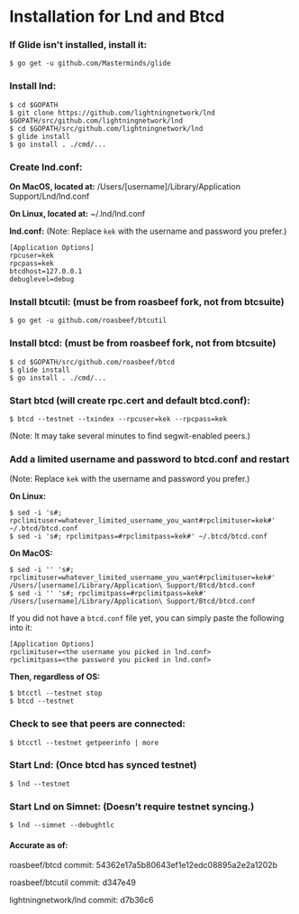 # Installation for Lnd and Btcd

### If Glide isn't installed, install it:
```
$ go get -u github.com/Masterminds/glide
```

### Install lnd:
```
$ cd $GOPATH
$ git clone https://github.com/lightningnetwork/lnd $GOPATH/src/github.com/lightningnetwork/lnd
$ cd $GOPATH/src/github.com/lightningnetwork/lnd
$ glide install
$ go install . ./cmd/...
```

### Create lnd.conf:
**On MacOS, located at:**
/Users/[username]/Library/Application Support/Lnd/lnd.conf

**On Linux, located at:**
~/.lnd/lnd.conf

**lnd.conf:**
(Note: Replace `kek` with the username and password you prefer.)
```
[Application Options]
rpcuser=kek
rpcpass=kek
btcdhost=127.0.0.1
debuglevel=debug
```

### Install btcutil: (must be from roasbeef fork, not from btcsuite)
```
$ go get -u github.com/roasbeef/btcutil
```

### Install btcd: (must be from roasbeef fork, not from btcsuite)
```
$ cd $GOPATH/src/github.com/roasbeef/btcd
$ glide install
$ go install . ./cmd/...
```

### Start btcd (will create rpc.cert and default btcd.conf):
```
$ btcd --testnet --txindex --rpcuser=kek --rpcpass=kek
```
(Note: It may take several minutes to find segwit-enabled peers.)

### Add a limited username and password to btcd.conf and restart
(Note: Replace `kek` with the username and password you prefer.)

**On Linux:**
```
$ sed -i 's#; rpclimituser=whatever_limited_username_you_want#rpclimituser=kek#' ~/.btcd/btcd.conf
$ sed -i 's#; rpclimitpass=#rpclimitpass=kek#' ~/.btcd/btcd.conf
```

**On MacOS:**
```
$ sed -i '' 's#; rpclimituser=whatever_limited_username_you_want#rpclimituser=kek#' /Users/[username]/Library/Application\ Support/Btcd/btcd.conf
$ sed -i '' 's#; rpclimitpass=#rpclimitpass=kek#' /Users/[username]/Library/Application\ Support/Btcd/btcd.conf
```

If you did not have a `btcd.conf` file yet, you can simply paste the following into it:
````
[Application Options]
rpclimituser=<the username you picked in lnd.conf>
rpclimitpass=<the password you picked in lnd.conf>
````

**Then, regardless of OS:**
```
$ btcctl --testnet stop
$ btcd --testnet
```

### Check to see that peers are connected:
```
$ btcctl --testnet getpeerinfo | more
```

### Start Lnd: (Once btcd has synced testnet)
```
$ lnd --testnet
```

### Start Lnd on Simnet: (Doesn’t require testnet syncing.)
```
$ lnd --simnet --debughtlc
```

#### Accurate as of:
roasbeef/btcd commit: 54362e17a5b80643ef1e12edc08895a2e2a1202b

roasbeef/btcutil commit: d347e49

lightningnetwork/lnd commit: d7b36c6
